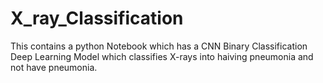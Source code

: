 # X_ray_Classification
This contains a python Notebook which has a CNN Binary Classification Deep Learning Model which classifies X-rays into haiving pneumonia and not have pneumonia.
